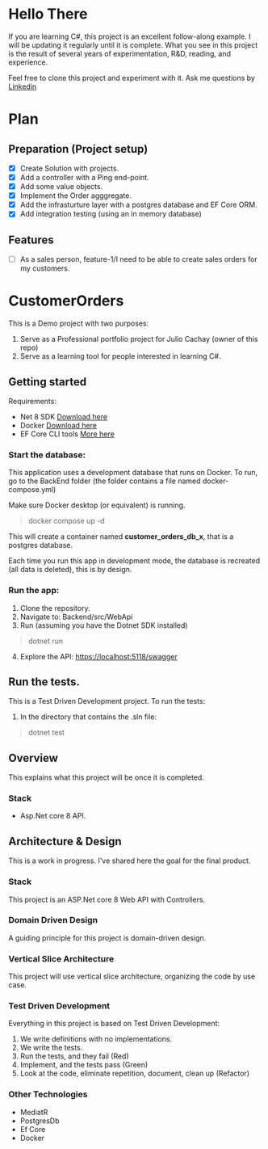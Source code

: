 # Hello There
If you are learning C#, this project is an excellent follow-along example. I will be updating it regularly until it is complete.
What you see in this project is the result of several years of experimentation, R&D, reading, and experience.

Feel free to clone this project and experiment with it. Ask me questions by [Linkedin](https://www.linkedin.com/in/julio-cachay-2a159226b/)

# Plan

## Preparation (Project setup)
- [x] Create Solution with projects.
- [x] Add a controller with a Ping end-point.
- [x] Add some value objects.
- [x] Implement the Order agggregate.
- [x] Add the infrasturture layer with a postgres database and EF Core ORM.
- [x] Add integration testing (using an in memory database)

## Features
- [ ] As a sales person, feature-1/I need to be able to create sales orders for my customers.
  
# CustomerOrders

This is a Demo project with two purposes:
1. Serve as a Professional portfolio project for Julio Cachay (owner of this repo)
2. Serve as a learning tool for people interested in learning C#.

## Getting started

Requirements:
- Net 8 SDK [Download here](https://dotnet.microsoft.com/en-us/download/dotnet/8.0)
- Docker [Download here](https://www.docker.com/products/docker-desktop/)
- EF Core CLI tools [More here](https://learn.microsoft.com/en-us/ef/core/cli/dotnet)


### Start the database:
This application uses a development database that runs on Docker. To run, go to the
BackEnd folder (the folder contains a file named docker-compose.yml)

Make sure Docker desktop (or equivalent) is running.

> docker compose up -d

This will create a container named **customer_orders_db_x**, that is
a postgres database.

Each time you run this app in development mode, the database is recreated (all data is deleted),
this is by design.

### Run the app:
1. Clone the repository.
2. Navigate to: Backend/src/WebApi
3. Run (assuming you have the Dotnet SDK installed)

> dotnet run

4. Explore the API: [https://localhost:5118/swagger](https://localhost:5118/swagger)

## Run the tests.
This is a Test Driven Development project. To run the tests:
1. In the directory that contains the .sln file:

> dotnet test

## Overview
This explains what this project will be once it is completed.

### Stack

- Asp.Net core 8 API.

## Architecture & Design
This is a work in progress. I've shared here the goal for the final product.

### Stack
This project is an ASP.Net core 8 Web API with Controllers.

### Domain Driven Design
A guiding principle for this project is domain-driven design.

### Vertical Slice Architecture
This project will use vertical slice architecture, organizing the code by use case.

### Test Driven Development
Everything in this project is based on Test Driven Development:
1. We write definitions with no implementations.
2. We write the tests.
3. Run the tests, and they fail (Red)
4. Implement, and the tests pass (Green)
5. Look at the code, eliminate repetition, document, clean up (Refactor)

### Other Technologies
- MediatR
- PostgresDb
- Ef Core
- Docker
